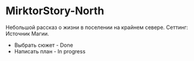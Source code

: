 MirktorStory-North
==================

Небольшой рассказ о жизни в поселении на крайнем севере. Сеттинг: Источник Магии.

+ Выбрать сюжет - Done
+ Написать план - In progress
